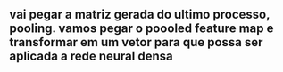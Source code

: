 ## vai pegar a matriz gerada do ultimo processo, pooling. vamos pegar o poooled feature map e transformar em um vetor para que possa ser aplicada a rede neural densa